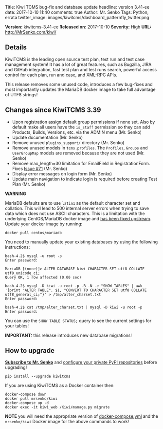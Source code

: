 Title: Kiwi TCMS bug-fix and database update
headline: version 3.41-ee
date: 2017-10-10 11:40
comments: true
Author: Mr. Senko
Tags: Python, errata
twitter_image: images/kiwitcms/dashboard_patternfly_twitter.png

**Version:** kiwitcms-3.41-ee
**Released on:** 2017-10-10
**Severity:** High
**URL:** <http://MrSenko.com/kiwi/>

Details
-------

KiwiTCMS is the leading open source test plan, test run and test case management system!
It has a lot of great features, such as Bugzilla, JIRA and GitHub integration,
fast test plan and test runs search, powerful access control for each plan, run and case,
and XML-RPC APIs.

This release removes some unused code, introduces a few bug-fixes and most importantly
updates the MariaDB docker image to take full advantage of UTF8 strings!

Changes since KiwiTCMS 3.39
---------------------------

- Upon registration assign default group permissions if none set.
  Also by default make all users have the `is_staff` permission
  so they can add Products, Builds, Versions, etc. via the ADMIN menu
  (Mr. Senko)
- Update documentation (Mr. Senko)
- Remove unused `plugins_support/` directory (Mr. Senko)
- Remove unused models in `tcms.profiles`. The `Profiles`,
  `Groups` and `UserGroupMap` models are removed because they are
  not used (Mr. Senko)
- Remove max_length=30 limitation for EmailField in RegistrationForm.
  Fixes [Issue #71](https://github.com/MrSenko/Kiwi/issues/71) (Mr. Senko)
- Display error messages on login form (Mr. Senko)
- Update main navigation to indicate login is required before creating
  Test Plan (Mr. Senko)

**WARNING**

MariaDB defaults are to use `latin1` as the default character set and collation.
This will lead to 500 internal server errors when trying to save data which
does not use ASCII characters. This is a limitation with the underlying CentOS/MariaDB
docker image and [has been fixed upstream](https://github.com/CentOS/CentOS-Dockerfiles/pull/146).
Update your docker image by running:

    docker pull centos/mariadb

You need to manually update your existing databases by using the following instructions:

    bash-4.2$ mysql -u root -p
    Enter password: 
    
    MariaDB [(none)]> ALTER DATABASE kiwi CHARACTER SET utf8 COLLATE utf8_unicode_ci;
    Query OK, 1 row affected (0.00 sec)
    
    bash-4.2$ mysql -D kiwi -u root -p -B -N -e "SHOW TABLES" | awk '{print "ALTER TABLE", $1, "CONVERT TO CHARACTER SET utf8 COLLATE utf8_general_ci;"}' > /tmp/alter_charset.txt
    Enter password: 
    
    bash-4.2$ cat /tmp/alter_charset.txt | mysql -D kiwi -u root -p
    Enter password: 

You can use the `SHOW TABLE STATUS;` query to see the current settings for your tables!


**IMPORTANT:** this release introduces new database migrations!


How to upgrade
---------------

**[Subscribe to Mr. Senko]({filename}pages/subscribe.html)** and
[configure your private PyPI repositories]({filename}2017-01-22-private-pypi.markdown)
before upgrading!

    pip install --upgrade kiwitcms

If you are using KiwiTCMS as a Docker container then

    docker-compose down
    docker pull mrsenko/kiwi
    docker-compose up -d
    docker exec -it kiwi_web /Kiwi/manage.py migrate

**NOTE** you will need the appropriate version of
[docker-compose.yml](https://github.com/MrSenko/kiwi-docker/blob/master/docker-compose.yml)
and the `mrsenko/kiwi` Docker image for the above commands to work!

